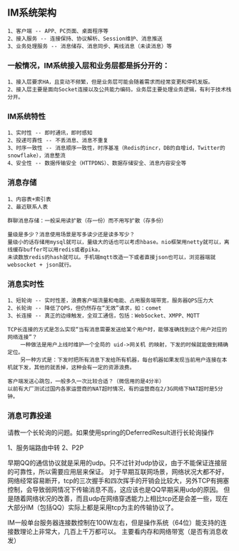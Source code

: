 
## IM系统架构
    1、客户端 -- APP、PC页面、桌面程序等
    2、接入服务 -- 连接保持、协议解析、Session维护、消息推送
    3、业务处理服务 -- 消息储存、消息同步、离线消息（未读消息）等
    
### 一般情况，IM系统接入层和业务层都是拆分开的：
    1、接入层要求HA，且变动不频繁，但是业务层可能会随着需求而经常变更和停机发版。
    2、接入层主要是面向Socket连接以及公共能力编码，业务层主要处理业务逻辑，有利于技术栈分开。
        
### IM系统特性
    1、实时性 -- 即时通讯，即时感知
    2、投递可靠性 -- 不丢消息、消息不重复
    3、时序一致性 -- 消息顺序一致性，时序基准（Redis的incr，DB的自增id，Twitter的snowflake），消息整流
    4、安全性 -- 数据传输安全（HTTPDNS）、数据存储安全、消息内容安全等

### 消息存储
    1、内容表+索引表
    2、最近联系人表
    
    群聊消息存储：一般采用读扩散（存一份）而不用写扩散（存多份）
    
    量级是多少？消息使用场景是写多读少还是读多写少？
    量级小的话存储用mysql就可以，量级大的话也可以考虑hbase。nio框架用netty就可以，离线缓存buffer可以用redis或者pika，
    未读数放redis的hash就可以。手机端mqtt改造一下或者直接json也可以，浏览器端就websocket + json就行。

### 消息实时性
    1、短轮询 -- 实时性差，浪费客户端流量和电能、占用服务端带宽，服务器QPS压力大
    2、长轮询 -- 降低了QPS，但仍然存在“无效”请求，如：comet
    3、长连接 -- 真正的边缘触发，全双工通信，包括：WebSocket、XMPP、MQTT
    
    TCP长连接的方式是怎么实现“当有消息需要发送给某个用户时，能够准确找到这个用户对应的网络连接”？
        一种做法是用户上线时维护一个全局的 uid->网关机 的映射，下发的时候就能做到精确定位。
        另一种方式是：下发时把所有消息下发给所有机器，每台机器如果发现当前用户连接在本机就下发，其他的就丢掉，这种会有一定的资源浪费。
    
    客户端发送心跳包，一般多久一次比较合适？（微信用的是4分半）
    以前有大厂测试过国内各家运营商的NAT超时情况，有的运营商在2/3G网络下NAT超时是5分钟。
    
### 消息可靠投递


请教一个长轮询的问题。如果使用spring的DeferredResult进行长轮询操作


1、服务端路由中转
2、P2P


早期QQ的通信协议就是采用的udp。只不过针对udp协议，由于不能保证连接层的可靠性，所以需要应用层来保证。
对于早期互联网场景，网络状况大都不好，网络经常容易断开，tcp的三次握手和四次挥手的开销会比较大，另外TCP有拥塞控制，会导致弱网情况下传输消息不高，这应该也是QQ早期采用udp的原因。
但是随着网络状况的改善，而且udp在网络穿透能力上相比tcp还是会差一些，现在大部分IM（包括QQ）实际上都是采用tcp为主的传输协议了。



IM一般单台服务器连接数控制在100W左右，但是操作系统（64位）能支持的连接数理论上非常大，几百上千万都可以。
主要看内存和网络带宽（是否有消息收发）

